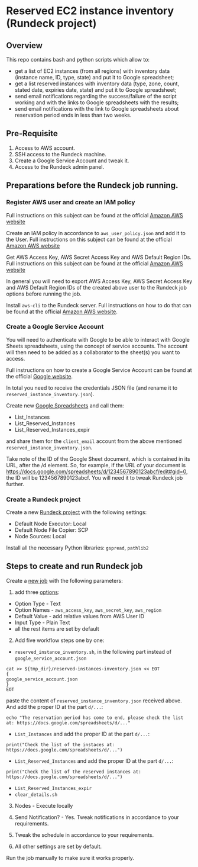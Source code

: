 # Reserved EC2 instance inventory (Rundeck project)

## Overview
This repo contains bash and python scripts which allow to:
- get a list of EC2 instances (from all regions) with inventory data (instance name, ID, type, state) and put it to Google spreadsheet;
- get a list reserved instances with inventory data (type, zone, count, stated date, expiries date, state) and put it to Google spreadsheet;
- send email notifications regarding the success/failure of the script working and with the links to Google spreadsheets with the results;
- send email notifications with the link to Google spreadsheets about reservation period ends in less than two weeks.

## Pre-Requisite
1. Access to AWS account.
2. SSH access to the Rundeck machine.
3. Create a Google Service Account and tweak it.
4. Access to the Rundeck admin panel.

## Preparations before the Rundeck job running.
### Register AWS user and create an IAM policy
Full instructions on this subject can be found at the official [Amazon AWS website](https://docs.aws.amazon.com/IAM/latest/UserGuide/id.html)

Create an IAM policy in accordance to `aws_user_policy.json` and add it to the User. Full instructions on this subject can be found at the official [Amazon AWS website](https://docs.aws.amazon.com/IAM/latest/UserGuide/access_policies_create.html)

Get AWS Access Key, AWS Secret Access Key and AWS Default Region IDs. Full instructions on this subject can be found at the official [Amazon AWS website](https://docs.aws.amazon.com/cli/latest/userguide/cli-configure-envvars.html)

In general you will need to export AWS Access Key, AWS Secret Access Key and AWS Default Region IDs of the created above user to the Rundeck job options before running the job.

Install `aws-cli` to the Rundeck server. Full instructions on how to do that can be found at the official [Amazon AWS website](https://docs.aws.amazon.com/cli/latest/userguide/getting-started-install.html).

### Create a Google Service Account
You will need to authenticate with Google to be able to interact with Google Sheets spreadsheets, using the concept of service accounts. The account will then need to be added as a collaborator to the sheet(s) you want to access.

Full instructions on how to create a Google Service Account can be found at the official [Google website](https://support.google.com/a/answer/7378726?hl=en).

In total you need to receive the credentials JSON file (and rename it to `reserved_instance_inventory.json`).

Create new [Google Spreadsheets](https://support.google.com/docs/answer/6000292?hl=en&co=GENIE.Platform%3DDesktop) and call them:
- List_Instances
- List_Reserved_Instances
- List_Reserved_Instances_expir

and share them for the `client_email` account from the above mentioned `reserved_instance_inventory.json`.

Take note of the ID of the Google Sheet document, which is contained in its URL, after the /d element. So, for example, if the URL of your document is https://docs.google.com/spreadsheets/d/1234567890123abcf/edit#gid=0, the ID will be 1234567890123abcf. You will need it to tweak Rundeck job further.

### Create a Rundeck project
Create a new [Rundeck project](https://docs.rundeck.com/docs/administration/projects/project-create.html#graphical-interface) with the following settings:
- Default Node Executor: Local
- Default Node File Copier: SCP
- Node Sources: Local

Install all the necessary Python libraries: `gspread`, `pathlib2`

## Steps to create and run Rundeck job
Create a [new job](https://docs.rundeck.com/docs/manual/creating-jobs.html#creating-a-job) with the following parameters:
1. add three [options](https://docs.rundeck.com/docs/manual/job-options.html#prompting-the-user):
- Option Type - Text
- Option Names - `aws_access_key`, `aws_secret_key`, `aws_region`
- Default Value - add relative values from AWS User ID
- Input Type - Plain Text
- all the rest items are set by default

2. Add five workflow steps one by one:
- `reserved_instance_inventory.sh`, in the following part instead of `google_service_account.json`
```
cat >> ${tmp_dir}/reserved-instances-inventory.json << EOT
{
google_service_account.json
}
EOT
```
paste the content of `reserved_instance_inventory.json` received above. And add the proper ID at the part `d/...`:
```
echo "The reservation period has come to end, please check the list at: https://docs.google.com/spreadsheets/d/..."
```

- `List_Instances` and add the proper ID at the part `d/...`:
```
print("Check the list of the instaces at: https://docs.google.com/spreadsheets/d/...")
```
- `List_Reserved_Instances` and add the proper ID at the part `d/...`:
```
print("Check the list of the reserved instances at: https://docs.google.com/spreadsheets/d/...")
```
- `List_Reserved_Instances_expir`
- `clear_details.sh`

3. Nodes - Execute locally

4. Send Notification? - Yes. Tweak notifications in accordance to your requirements.

5. Tweak the schedule in accordance to your requirements.

6. All other settings are set by default.

Run the job manually to make sure it works properly.
